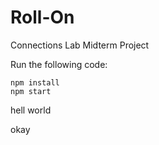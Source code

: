 # Roll-On
Connections Lab Midterm Project

Run the following code:
```
npm install
npm start
```

hell world








okay

